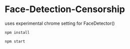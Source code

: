 # Face-Detection-Censorship
uses experimental chrome setting for FaceDetector()

```
npm install
```

```
npm start
```